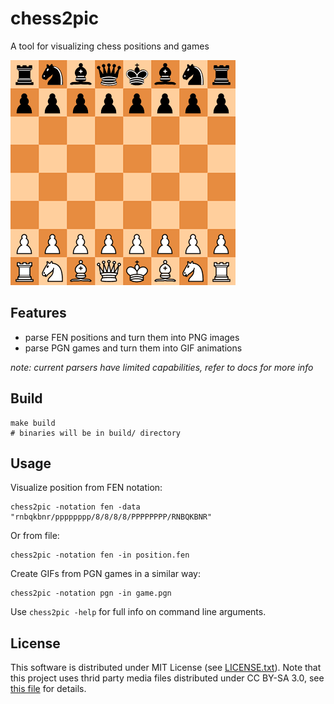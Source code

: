 # chess2pic
A tool for visualizing chess positions and games

![](./assets/chess2pic.gif)

## Features

 - parse FEN positions and turn them into PNG images
 - parse PGN games and turn them into GIF animations

*note: current parsers have limited capabilities, refer to docs for more info*


## Build

```
make build
# binaries will be in build/ directory
```


## Usage

Visualize position from FEN notation:
```
chess2pic -notation fen -data "rnbqkbnr/pppppppp/8/8/8/8/PPPPPPPP/RNBQKBNR"
```

Or from file:
```
chess2pic -notation fen -in position.fen
```

Create GIFs from PGN games in a similar way:
```
chess2pic -notation pgn -in game.pgn
```

Use `chess2pic -help` for full info on command line arguments.


## License

This software is distributed under MIT License (see [LICENSE.txt](LICENSE.txt)). Note that this project uses thrid party media files distributed under CC BY-SA 3.0, see [this file](pkg/pic/assets/img/LICENSE.txt) for details.